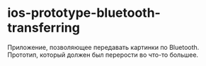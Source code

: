 # ios-prototype-bluetooth-transferring

Приложение, позволяющее передавать картинки по Bluetooth. Прототип, который должен был перерости во что-то большее.
